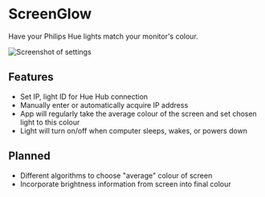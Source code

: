 # ScreenGlow

Have your Philips Hue lights match your monitor's colour.

![Screenshot of settings](http://i.imgur.com/SS4R1BA.png)

## Features

* Set IP, light ID for Hue Hub connection
* Manually enter or automatically acquire IP address
* App will regularly take the average colour of the screen and set chosen light to this colour
* Light will turn on/off when computer sleeps, wakes, or powers down

## Planned

* Different algorithms to choose "average" colour of screen
* Incorporate brightness information from screen into final colour
